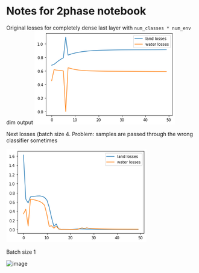 # Notes for 2phase notebook
Original losses for completely dense last layer with `num_classes * num_env` dim output
![](images/losses-may10-meeting.png)

Next losses (batch size 4. Problem: samples are passed through the wrong classifier sometimes

![](images/fixedlinear-1.png)

Batch size 1 

![image](https://user-images.githubusercontent.com/14916563/167953763-089de9c9-df9b-4fa3-b8fd-3ce897e8a7ab.png)

